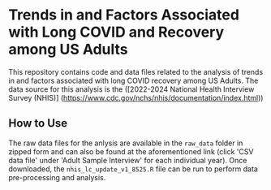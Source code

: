# Trends in and Factors Associated with Long COVID and Recovery among US Adults
This repository contains code and data files related to the analysis of trends in and factors associated with long COVID recovery among US Adults. The data source for this analysis is the ([2022-2024 National Health Interview Survey (NHIS)] (https://www.cdc.gov/nchs/nhis/documentation/index.html))

## How to Use
The raw data files for the anlysis are available in the `raw_data` folder in zipped form and can also be found at the aforementioned link (click 'CSV data file' under 'Adult Sample Interview' for each individual year). Once downloaded, the `nhis_lc_update_v1_8525.R` file can be run to perform data pre-processing and analysis.
